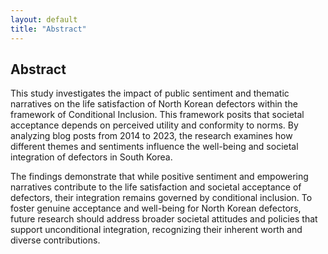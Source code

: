 ```yaml
---
layout: default
title: "Abstract"
---
```


<div class="content-section bg-light">
  <div class="container">
    <h2>Abstract</h2>
    <p>
      This study investigates the impact of public sentiment and thematic narratives on the life satisfaction of North Korean defectors within the framework of Conditional Inclusion. This framework posits that societal acceptance depends on perceived utility and conformity to norms. By analyzing blog posts from 2014 to 2023, the research examines how different themes and sentiments influence the well-being and societal integration of defectors in South Korea.
    </p>
    <p>
      The findings demonstrate that while positive sentiment and empowering narratives contribute to the life satisfaction and societal acceptance of defectors, their integration remains governed by conditional inclusion. To foster genuine acceptance and well-being for North Korean defectors, future research should address broader societal attitudes and policies that support unconditional integration, recognizing their inherent worth and diverse contributions.
    </p>
  </div>
</div>
